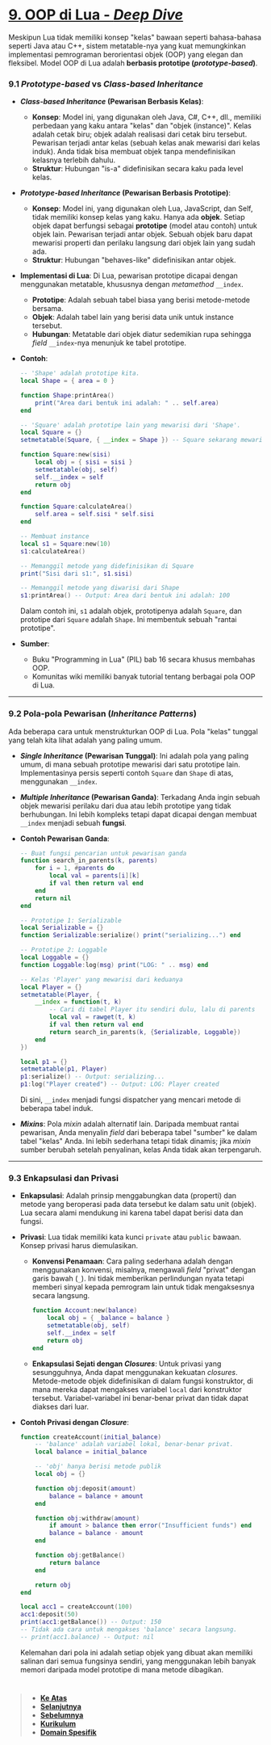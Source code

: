 # **[9. OOP di Lua - _Deep Dive_][1]**

Meskipun Lua tidak memiliki konsep "kelas" bawaan seperti bahasa-bahasa seperti Java atau C++, sistem metatable-nya yang kuat memungkinkan implementasi pemrograman berorientasi objek (OOP) yang elegan dan fleksibel. Model OOP di Lua adalah **berbasis prototipe (_prototype-based_)**.

### **9.1 _Prototype-based_ vs _Class-based Inheritance_**

- **_Class-based Inheritance_ (Pewarisan Berbasis Kelas)**:

  - **Konsep**: Model ini, yang digunakan oleh Java, C#, C++, dll., memiliki perbedaan yang kaku antara "kelas" dan "objek (instance)". Kelas adalah cetak biru; objek adalah realisasi dari cetak biru tersebut. Pewarisan terjadi antar kelas (sebuah kelas anak mewarisi dari kelas induk). Anda tidak bisa membuat objek tanpa mendefinisikan kelasnya terlebih dahulu.
  - **Struktur**: Hubungan "is-a" didefinisikan secara kaku pada level kelas.

- **_Prototype-based Inheritance_ (Pewarisan Berbasis Prototipe)**:

  - **Konsep**: Model ini, yang digunakan oleh Lua, JavaScript, dan Self, tidak memiliki konsep kelas yang kaku. Hanya ada **objek**. Setiap objek dapat berfungsi sebagai **prototipe** (model atau contoh) untuk objek lain. Pewarisan terjadi antar objek. Sebuah objek baru dapat mewarisi properti dan perilaku langsung dari objek lain yang sudah ada.
  - **Struktur**: Hubungan "behaves-like" didefinisikan antar objek.

- **Implementasi di Lua**:
  Di Lua, pewarisan prototipe dicapai dengan menggunakan metatable, khususnya dengan _metamethod_ `__index`.

  - **Prototipe**: Adalah sebuah tabel biasa yang berisi metode-metode bersama.
  - **Objek**: Adalah tabel lain yang berisi data unik untuk instance tersebut.
  - **Hubungan**: Metatable dari objek diatur sedemikian rupa sehingga _field_ `__index`-nya menunjuk ke tabel prototipe.

- **Contoh**:

  ```lua
  -- 'Shape' adalah prototipe kita.
  local Shape = { area = 0 }

  function Shape:printArea()
      print("Area dari bentuk ini adalah: " .. self.area)
  end

  -- 'Square' adalah prototipe lain yang mewarisi dari 'Shape'.
  local Square = {}
  setmetatable(Square, { __index = Shape }) -- Square sekarang mewarisi dari Shape

  function Square:new(sisi)
      local obj = { sisi = sisi }
      setmetatable(obj, self)
      self.__index = self
      return obj
  end

  function Square:calculateArea()
      self.area = self.sisi * self.sisi
  end

  -- Membuat instance
  local s1 = Square:new(10)
  s1:calculateArea()

  -- Memanggil metode yang didefinisikan di Square
  print("Sisi dari s1:", s1.sisi)

  -- Memanggil metode yang diwarisi dari Shape
  s1:printArea() -- Output: Area dari bentuk ini adalah: 100
  ```

  Dalam contoh ini, `s1` adalah objek, prototipenya adalah `Square`, dan prototipe dari `Square` adalah `Shape`. Ini membentuk sebuah "rantai prototipe".

- **Sumber**:
  - Buku "Programming in Lua" (PIL) bab 16 secara khusus membahas OOP.
  - Komunitas wiki memiliki banyak tutorial tentang berbagai pola OOP di Lua.

---

### **9.2 Pola-pola Pewarisan (_Inheritance Patterns_)**

Ada beberapa cara untuk menstrukturkan OOP di Lua. Pola "kelas" tunggal yang telah kita lihat adalah yang paling umum.

- **_Single Inheritance_ (Pewarisan Tunggal)**:
  Ini adalah pola yang paling umum, di mana sebuah prototipe mewarisi dari satu prototipe lain. Implementasinya persis seperti contoh `Square` dan `Shape` di atas, menggunakan `__index`.

- **_Multiple Inheritance_ (Pewarisan Ganda)**:
  Terkadang Anda ingin sebuah objek mewarisi perilaku dari dua atau lebih prototipe yang tidak berhubungan. Ini lebih kompleks tetapi dapat dicapai dengan membuat `__index` menjadi sebuah **fungsi**.

- **Contoh Pewarisan Ganda**:

  ```lua
  -- Buat fungsi pencarian untuk pewarisan ganda
  function search_in_parents(k, parents)
      for i = 1, #parents do
          local val = parents[i][k]
          if val then return val end
      end
      return nil
  end

  -- Prototipe 1: Serializable
  local Serializable = {}
  function Serializable:serialize() print("serializing...") end

  -- Prototipe 2: Loggable
  local Loggable = {}
  function Loggable:log(msg) print("LOG: " .. msg) end

  -- Kelas 'Player' yang mewarisi dari keduanya
  local Player = {}
  setmetatable(Player, {
      __index = function(t, k)
          -- Cari di tabel Player itu sendiri dulu, lalu di parents
          local val = rawget(t, k)
          if val then return val end
          return search_in_parents(k, {Serializable, Loggable})
      end
  })

  local p1 = {}
  setmetatable(p1, Player)
  p1:serialize() -- Output: serializing...
  p1:log("Player created") -- Output: LOG: Player created
  ```

  Di sini, `__index` menjadi fungsi dispatcher yang mencari metode di beberapa tabel induk.

- **_Mixins_**:
  Pola _mixin_ adalah alternatif lain. Daripada membuat rantai pewarisan, Anda menyalin _field_ dari beberapa tabel "sumber" ke dalam tabel "kelas" Anda. Ini lebih sederhana tetapi tidak dinamis; jika _mixin_ sumber berubah setelah penyalinan, kelas Anda tidak akan terpengaruh.

---

### **9.3 Enkapsulasi dan Privasi**

- **Enkapsulasi**: Adalah prinsip menggabungkan data (properti) dan metode yang beroperasi pada data tersebut ke dalam satu unit (objek). Lua secara alami mendukung ini karena tabel dapat berisi data dan fungsi.
- **Privasi**: Lua tidak memiliki kata kunci `private` atau `public` bawaan. Konsep privasi harus diemulasikan.

  - **Konvensi Penamaan**: Cara paling sederhana adalah dengan menggunakan konvensi, misalnya, mengawali _field_ "privat" dengan garis bawah (`_`). Ini tidak memberikan perlindungan nyata tetapi memberi sinyal kepada pemrogram lain untuk tidak mengaksesnya secara langsung.
    ```lua
    function Account:new(balance)
        local obj = { _balance = balance }
        setmetatable(obj, self)
        self.__index = self
        return obj
    end
    ```
  - **Enkapsulasi Sejati dengan _Closures_**: Untuk privasi yang sesungguhnya, Anda dapat menggunakan kekuatan _closures_. Metode-metode objek didefinisikan di dalam fungsi konstruktor, di mana mereka dapat mengakses variabel `local` dari konstruktor tersebut. Variabel-variabel ini benar-benar privat dan tidak dapat diakses dari luar.

- **Contoh Privasi dengan _Closure_**:

  ```lua
  function createAccount(initial_balance)
      -- 'balance' adalah variabel lokal, benar-benar privat.
      local balance = initial_balance

      -- 'obj' hanya berisi metode publik
      local obj = {}

      function obj:deposit(amount)
          balance = balance + amount
      end

      function obj:withdraw(amount)
          if amount > balance then error("Insufficient funds") end
          balance = balance - amount
      end

      function obj:getBalance()
          return balance
      end

      return obj
  end

  local acc1 = createAccount(100)
  acc1:deposit(50)
  print(acc1:getBalance()) -- Output: 150
  -- Tidak ada cara untuk mengakses 'balance' secara langsung.
  -- print(acc1.balance) -- Output: nil
  ```

  Kelemahan dari pola ini adalah setiap objek yang dibuat akan memiliki salinan dari semua fungsinya sendiri, yang menggunakan lebih banyak memori daripada model prototipe di mana metode dibagikan.

#

> - **[Ke Atas](#)**
> - **[Selanjutnya][selanjutnya]**
> - **[Sebelumnya][sebelumnya]**
> - **[Kurikulum][kurikulum]**
> - **[Domain Spesifik][domain]**

[domain]: ../../../../../../README.md
[kurikulum]: ../../../../README.md
[sebelumnya]: ../bagian-8/README.md
[selanjutnya]: ../bagian-10/README.md

<!----------------------------------------------------->

[0]: ../README.md
[1]: ../README.md#101-object-oriented-programming
[2]: ../
[3]: ../
[4]: ../
[5]: ../
[6]: ../
[7]: ../
[8]: ../
[9]: ../
[10]: ../
[11]: ../
[12]: ../
[13]: ../
[14]: ../
[15]: ../
[16]: ../
[17]: ../
[18]: ../
